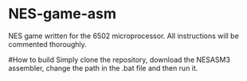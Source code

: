 # NES-game-asm
NES game written for the 6502 microprocessor.
All instructions will be commented thoroughly.

#How to build
Simply clone the repository, download the NESASM3 assembler, change the path in the .bat file and then run it.
